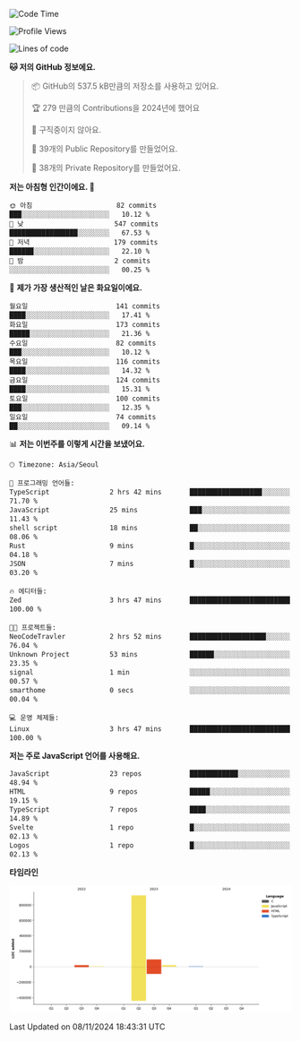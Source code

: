 <!--START_SECTION:waka-->
![Code Time](http://img.shields.io/badge/Code%20Time-116%20hrs%2016%20mins-blue)

![Profile Views](http://img.shields.io/badge/Profile%20Views-0-blue)

![Lines of code](https://img.shields.io/badge/%EC%A0%80%EB%8A%94%20%EC%97%AC%ED%83%9C%EA%B9%8C%EC%A7%80%20-1.1%20million%20%EC%A4%84%EC%9D%98%20%EC%BD%94%EB%93%9C%EB%A5%BC%20%EC%9E%91%EC%84%B1%ED%96%88%EC%96%B4%EC%9A%94.-blue)

**🐱 저의 GitHub 정보에요.** 

> 📦 GitHub의 537.5 kB만큼의 저장소를 사용하고 있어요. 
 > 
> 🏆 279 만큼의 Contributions을 2024년에 했어요
 > 
> 🚫 구직중이지 않아요.
 > 
> 📜 39개의 Public Repository를 만들었어요. 
 > 
> 🔑 38개의 Private Repository를 만들었어요. 
 > 
**저는 아침형 인간이에요. 🐤** 

```text
🌞 아침                     82 commits          ███░░░░░░░░░░░░░░░░░░░░░░   10.12 % 
🌆 낮　                     547 commits         █████████████████░░░░░░░░   67.53 % 
🌃 저녁                     179 commits         ██████░░░░░░░░░░░░░░░░░░░   22.10 % 
🌙 밤　                     2 commits           ░░░░░░░░░░░░░░░░░░░░░░░░░   00.25 % 
```
📅 **제가 가장 생산적인 날은 화요일이에요.** 

```text
월요일                      141 commits         ████░░░░░░░░░░░░░░░░░░░░░   17.41 % 
화요일                      173 commits         █████░░░░░░░░░░░░░░░░░░░░   21.36 % 
수요일                      82 commits          ███░░░░░░░░░░░░░░░░░░░░░░   10.12 % 
목요일                      116 commits         ████░░░░░░░░░░░░░░░░░░░░░   14.32 % 
금요일                      124 commits         ████░░░░░░░░░░░░░░░░░░░░░   15.31 % 
토요일                      100 commits         ███░░░░░░░░░░░░░░░░░░░░░░   12.35 % 
일요일                      74 commits          ██░░░░░░░░░░░░░░░░░░░░░░░   09.14 % 
```


📊 **저는 이번주를 이렇게 시간을 보냈어요.** 

```text
🕑︎ Timezone: Asia/Seoul

💬 프로그래밍 언어들: 
TypeScript               2 hrs 42 mins       ██████████████████░░░░░░░   71.70 % 
JavaScript               25 mins             ███░░░░░░░░░░░░░░░░░░░░░░   11.43 % 
shell script             18 mins             ██░░░░░░░░░░░░░░░░░░░░░░░   08.06 % 
Rust                     9 mins              █░░░░░░░░░░░░░░░░░░░░░░░░   04.18 % 
JSON                     7 mins              █░░░░░░░░░░░░░░░░░░░░░░░░   03.20 % 

🔥 에디터들: 
Zed                      3 hrs 47 mins       █████████████████████████   100.00 % 

🐱‍💻 프로젝트들: 
NeoCodeTravler           2 hrs 52 mins       ███████████████████░░░░░░   76.04 % 
Unknown Project          53 mins             ██████░░░░░░░░░░░░░░░░░░░   23.35 % 
signal                   1 min               ░░░░░░░░░░░░░░░░░░░░░░░░░   00.57 % 
smarthome                0 secs              ░░░░░░░░░░░░░░░░░░░░░░░░░   00.04 % 

💻 운영 체제들: 
Linux                    3 hrs 47 mins       █████████████████████████   100.00 % 
```

**저는 주로 JavaScript 언어를 사용해요.** 

```text
JavaScript               23 repos            ████████████░░░░░░░░░░░░░   48.94 % 
HTML                     9 repos             █████░░░░░░░░░░░░░░░░░░░░   19.15 % 
TypeScript               7 repos             ████░░░░░░░░░░░░░░░░░░░░░   14.89 % 
Svelte                   1 repo              █░░░░░░░░░░░░░░░░░░░░░░░░   02.13 % 
Logos                    1 repo              █░░░░░░░░░░░░░░░░░░░░░░░░   02.13 % 
```



**타임라인**

![Lines of Code chart](https://raw.githubusercontent.com/project-dy/project-dy/main/assets/bar_graph.png)


 Last Updated on 08/11/2024 18:43:31 UTC
<!--END_SECTION:waka-->
